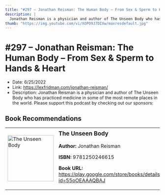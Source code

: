 ```yaml
---
title: "#297 – Jonathan Reisman: The Human Body – From Sex & Sperm to Hands & Heart"
description: |
  Jonathan Reisman is a physician and author of The Unseen Body who has practiced medicine in some of the most remote places in the world. Please support this podcast by checking out our sponsors:"
thumb: "https://img.youtube.com/vi/XOPO9J7DIXw/maxresdefault.jpg"
---
```


# #297 – Jonathan Reisman: The Human Body – From Sex & Sperm to Hands & Heart

  - Date: 6/25/2022
  - Link: https://lexfridman.com/jonathan-reisman/
  - Description: Jonathan Reisman is a physician and author of The Unseen Body who has practiced medicine in some of the most remote places in the world. Please support this podcast by checking out our sponsors:

## Book Recommendations

<table style="border: none;"><tr style="border: none;"><td style="border: none;"><img src="https://books.google.com/books/content?id=55oOEAAAQBAJ&printsec=frontcover&img=1&zoom=1&edge=curl&source=gbs_api" alt="The Unseen Body" width="150" style="vertical-align: top;"></td><td style="border: none; vertical-align: top;"><h3 style='margin-top: 5'>The Unseen Body</h3><p><strong>Author:</strong> Jonathan Reisman</p><p><strong>ISBN:</strong> 9781250246615</p><p><strong>Book URL:</strong> <a href="https://play.google.com/store/books/details?id=55oOEAAAQBAJ">https://play.google.com/store/books/details?id=55oOEAAAQBAJ</a></p></td></tr></table>
